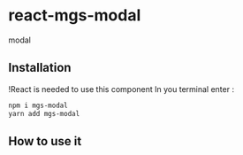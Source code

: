 # react-mgs-modal
modal 
## Installation
!React is needed to use this component
In you terminal enter : 

```bash
npm i mgs-modal
yarn add mgs-modal
```

## How to use it


